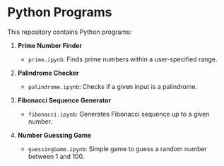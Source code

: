 # Python Programs

This repository contains Python programs:

1. **Prime Number Finder**

   - `prime.ipynb`: Finds prime numbers within a user-specified range.

2. **Palindrome Checker**

   - `palindrome.ipynb`: Checks if a given input is a palindrome.

3. **Fibonacci Sequence Generator**

   - `fibonacci.ipynb`: Generates Fibonacci sequence up to a given number.

4. **Number Guessing Game**
   - `guessingGame.ipynb`: Simple game to guess a random number between 1 and 100.

